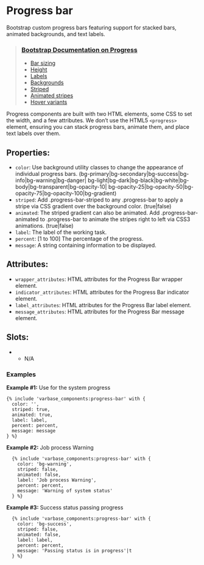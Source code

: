 # Progress bar

Bootstrap custom progress bars featuring support for stacked bars, animated backgrounds, and text labels.

> ### [Bootstrap Documentation on Progress](https://getbootstrap.com/docs/5.3/components/progress/)
> * [Bar sizing](https://getbootstrap.com/docs/5.3/components/progress/#bar-sizing)
> * [Height](https://getbootstrap.com/docs/5.3/components/progress/#height)
> * [Labels](https://getbootstrap.com/docs/5.3/components/progress/#labels)
> * [Backgrounds](https://getbootstrap.com/docs/5.3/components/progress/#backgrounds)
> * [Striped](https://getbootstrap.com/docs/5.3/components/progress/#striped)
> * [Animated stripes](https://getbootstrap.com/docs/5.3/components/progress/#animated-stripes)
> * [Hover variants](https://getbootstrap.com/docs/5.3/utilities/link/#hover-variants)

Progress components are built with two HTML elements, some CSS to set the width, and a few attributes.
We don’t use the HTML5 `<progress>` element, ensuring you can stack progress bars, animate them,
and place text labels over them.

## Properties:
* `color`: Use background utility classes to change the appearance of individual progress bars.
          (bg-primary|bg-secondary|bg-success|bg-info|bg-warning|bg-danger|
          bg-light|bg-dark|bg-black|bg-white|bg-body|bg-transparent|bg-opacity-10|
          bg-opacity-25|bg-opacity-50|bg-opacity-75|bg-opacity-100|bg-gradient)
* `striped`: Add .progress-bar-striped to any .progress-bar to
            apply a stripe via CSS gradient over the background color.
            (true|false)
* `animated`: The striped gradient can also be animated.
             Add .progress-bar-animated to .progress-bar to animate
             the stripes right to left via CSS3 animations.
             (true|false)
* `label`: The label of the working task.
* `percent`: [1 to 100] The percentage of the progress.
* `message`: A string containing information to be displayed.

## Attributes:
* `wrapper_attributes`: HTML attributes for the Progress Bar wrapper element.
* `indicator_attributes`: HTML attributes for the Progress Bar indicator element.
* `label_attributes`: HTML attributes for the Progress Bar label element.
* `message_attributes`: HTML attributes for the Progress Bar message element.

## Slots:
* - N/A


### Examples
**Example #1:** Use for the system progress
```
{% include 'varbase_components:progress-bar' with {
  color: '',
  striped: true,
  animated: true,
  label: label,
  percent: percent,
  message: message
} %}
```

**Example #2:** Job process Warning
```
  {% include 'varbase_components:progress-bar' with {
    color: 'bg-warning',
    striped: false,
    animated: false,
    label: 'Job process Warning',
    percent: percent,
    message: 'Warning of system status'
  } %}
```

**Example #3:** Success status passing progress
```
  {% include 'varbase_components:progress-bar' with {
    color: 'bg-success',
    striped: false,
    animated: false,
    label: label,
    percent: percent,
    message: 'Passing status is in progress'|t
  } %}
```